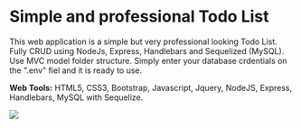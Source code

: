 # Simple and professional Todo List

This web application is a simple but very professional looking Todo List. Fully CRUD using NodeJs, Express, Handlebars and Sequelized (MySQL). Use MVC model folder structure. Simply enter your database crdentials on the ".env" fiel and it is ready to use.

**Web Tools:** HTML5, CSS3, Bootstrap, Javascript, Jquery, NodeJS, Express, Handlebars, MySQL with Sequelize.

<img src="https://user-images.githubusercontent.com/40499942/64218448-ad9e7900-ce8f-11e9-8838-c4a8b7657b7d.jpg">